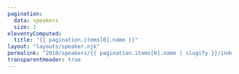 ```yaml
---
pagination:
  data: speakers
  size: 1
eleventyComputed:
  title: "{{ pagination.items[0].name }}"
layout: "layouts/speaker.njk"
permalink: "2018/speakers/{{ pagination.items[0].name | slugify }}/index.html"
transparentHeader: true
---
```


